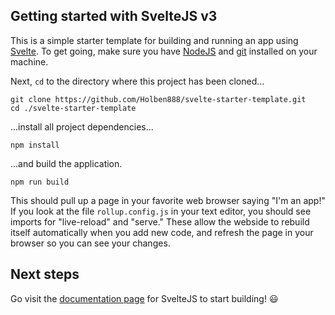 ## Getting started with SvelteJS v3

This is a simple starter template for building and running an app using [Svelte](https://v3.svelte.technology). To get going, make sure you have [NodeJS](https://nodejs.org/en/) and [git](https://git-scm.com/book/en/v2/Getting-Started-Installing-Git) installed on your machine.

Next, `cd` to the directory where this project has been cloned...

```
git clone https://github.com/Holben888/svelte-starter-template.git
cd ./svelte-starter-template
```

...install all project dependencies...

```
npm install
```

...and build the application.

```
npm run build
```

This should pull up a page in your favorite web browser saying "I'm an app!"
If you look at the file `rollup.config.js` in your text editor, you should see imports for "live-reload" and "serve." These allow the webside to rebuild itself automatically when you add new code, and refresh the page in your browser so you can see your changes. 

## Next steps

Go visit the [documentation page](https://v3.svelte.technology/docs) for SvelteJS to start building! :smiley:
